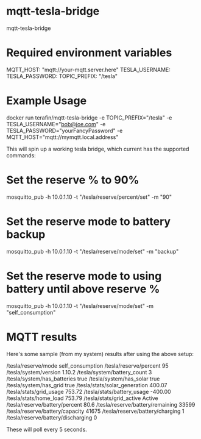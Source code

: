 # mqtt-tesla-bridge
mqtt-tesla-bridge


# Required environment variables

MQTT_HOST: "mqtt://your-mqtt.server.here"
TESLA_USERNAME: <Your Tesla Email>
TESLA_PASSWORD: <Your Password>
TOPIC_PREFIX: "/tesla"


# Example Usage

docker run terafin/mqtt-tesla-bridge -e TOPIC_PREFIX="/tesla" -e TESLA_USERNAME="bob@joe.com" -e TESLA_PASSWORD="yourFancyPassword" -e MQTT_HOST="mqtt://mymqtt.local.address"

This will spin up a working tesla bridge, which current has the supported commands:

# Set the reserve % to 90%
mosquitto_pub -h 10.0.1.10 -t "/tesla/reserve/percent/set" -m "90" 

# Set the reserve mode to battery backup
mosquitto_pub -h 10.0.1.10 -t "/tesla/reserve/mode/set" -m "backup" 

# Set the reserve mode to using battery until above reserve %
mosquitto_pub -h 10.0.1.10 -t "/tesla/reserve/mode/set" -m "self_consumption" 

# MQTT results

Here's some sample (from my system) results after using the above setup:

/tesla/reserve/mode self_consumption
/tesla/reserve/percent 95
/tesla/system/version 1.10.2
/tesla/system/battery_count 3
/tesla/system/has_batteries true
/tesla/system/has_solar true
/tesla/system/has_grid true
/tesla/stats/solar_generation 400.07
/tesla/stats/grid_usage 753.72
/tesla/stats/battery_usage -400.00
/tesla/stats/home_load 753.79
/tesla/stats/grid_active Active
/tesla/reserve/battery/percent 80.6
/tesla/reserve/battery/remaining 33599
/tesla/reserve/battery/capacity 41675
/tesla/reserve/battery/charging 1
/tesla/reserve/battery/discharging 0


These will poll every 5 seconds.